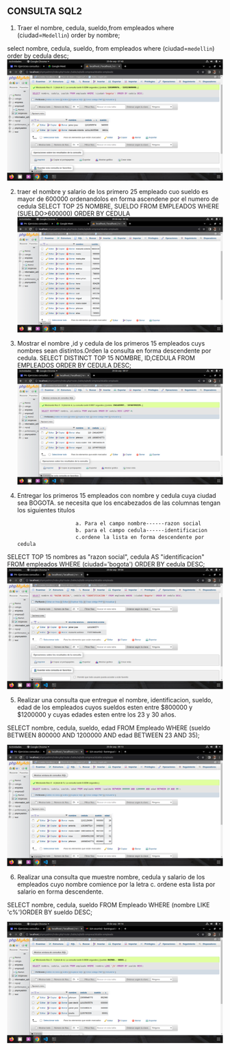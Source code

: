 ## CONSULTA SQL2

1. Traer el nombre, cedula, sueldo,from empleados where (ciudad=`Medellin`) order by nombre;

select nombre, cedula, sueldo, from empleados where (ciudad=`medellin`) order by cedula desc;
![consulta1](img/Captura%20de%20pantalla%20de%202022-09-20%2007-40-53.png)

2. traer el nombre y salario de los primero 25 empleado cuo sueldo es mayor de 600000 ordenandolos en forma ascendene por el numero de cedula 
SELECT TOP 25 NOMBRE, SUELDO FROM EMPLEADOS WHERE (SUELDO>600000) ORDER BY CEDULA 
![consulta2](img/2.png)

3. Mostrar el nombre ,id y cedula de los primeros 15 empleados cuys nombres sean distintos.Orden la consulta en forma descendente por cedula. 
 SELECT DISTINCT TOP 15 NOMBRE, ID,CEDULA FROM EMPLEADOS ORDER BY CEDULA DESC;
 ![consulta3](img/3.png)

 4. Entregar los primeros 15 empleados con nombre y cedula cuya ciudad sea BOGOTA. se necesita que los encabezados de las columnas tengan los siguientes titulos 
                          
                           a. Para el campo nombre------razon social 
                           b. para el campo cedula------identificacion
                           c.ordene la lista en forma descendente por cedula 

SELECT TOP 15 nombres as "razon social", cedula AS "identificacion" FROM empleados WHERE (ciudad='bogota') ORDER BY cedula DESC;
![consulta3](img/4.png)

5. Realizar una consulta que entregue el nombre, identificacion, sueldo, edad de los empleados cuyos sueldos esten entre $800000 y $1200000 y cuyas edades esten entre los 23 y 30 años. 

SELECT nombre, cedula, sueldo, edad FROM Empleado WHERE (sueldo BETWEEN 800000 AND 1200000 AND edad BETWEEN 23 AND 35);

![Consulta5](img/5.png)

6. Realizar una consulta que muestre nombre, cedula y salario de los empleados cuyo nombre comience por la letra c. ordene esta lista por salario en forma descendente.

SELECT nombre, cedula, sueldo FROM Empleado WHERE (nombre LIKE 'c%')ORDER BY sueldo DESC;

![Consulta6](img/6.png)

